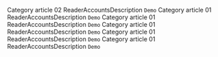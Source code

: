 Category article 02
ReaderAccountsDescription
`Demo`
Category article 01
ReaderAccountsDescription
`Demo`
Category article 01
ReaderAccountsDescription
`Demo`
Category article 01
ReaderAccountsDescription
`Demo`
Category article 01
ReaderAccountsDescription
`Demo`
Category article 01
ReaderAccountsDescription
`Demo`
